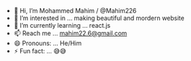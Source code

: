 - 👋 Hi, I’m Mohammed Mahim / @Mahim226
- 👀 I’m interested in ... making beautiful and mordern website
- 🌱 I’m currently learning ... react.js
- 📫 Reach me ... mahim22.6@gmail.com
- 😄 Pronouns: ... He/Him
- ⚡ Fun fact: ... 😅😅
